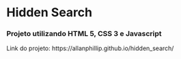 <h1>Hidden Search</h1>

<h3>Projeto utilizando HTML 5, CSS 3 e Javascript </h3>

<p>Link do projeto: https://allanphillip.github.io/hidden_search/</p>